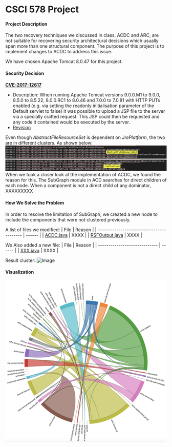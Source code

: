 # CSCI 578 Project

#### Project Description
The two recovery techniques we discussed in class, ACDC and ARC, are not suitable for recovering security architectural decisions which usually span more than one structural component. The purpose of this project is to implement changes to ACDC to address this issue.

We have chosen Apache Tomcat 8.0.47 for this project.

#### Security Decision

**[CVE-2017-12617](https://cve.mitre.org/cgi-bin/cvename.cgi?name=CVE-2017-12617)**
  - Description: When running Apache Tomcat versions 9.0.0.M1 to 9.0.0, 8.5.0 to 8.5.22, 8.0.0.RC1 to 8.0.46 and 7.0.0 to 7.0.81 with HTTP PUTs enabled (e.g. via setting the readonly initialisation parameter of the Default servlet to false) it was possible to upload a JSP file to the server via a specially crafted request. This JSP could then be requested and any code it contained would be executed by the server.
  - [Revision](https://svn.apache.org/viewvc?view=revision&revision=1809921)


Even though *AbstractFileResourceSet* is dependent on *JrePlatform*, the two are in different clusters. As shown below:
![AbstractFileResource](resources/AbstractFileResourceSet&#32;Cluster.png)
![JREPlatform](resources/JRE&#32;Cluster.png)
When we took a closer look at the implementation of ACDC, we found the reason for this. The SubGraph module in ACD searches for direct children of each node. When a component is not a direct child of any dominator, XXXXXXXXX


#### How We Solve the Problem

In order to resolve the limitation of SubGraph, we created a new node to include the components that were not clustered previously.

A list of files we modified: 
| File                                      | Reason |
| ----------------------------------------- | ------ |
| [ACDC.java](src/acdc/ACDC.java)           | XXXX   |
| [RSFOutput.java](src/acdc/RSFOutput.java) | XXXX   |

We Also added a new file:
| File                          | Reason |
| ----------------------------- | ------ |
| [XXX.java](src/acdc/XXX.java) | XXXX   |

Result cluster:
![Image]()

#### Visualization

![Cluster](resources/cluster_vis.png)